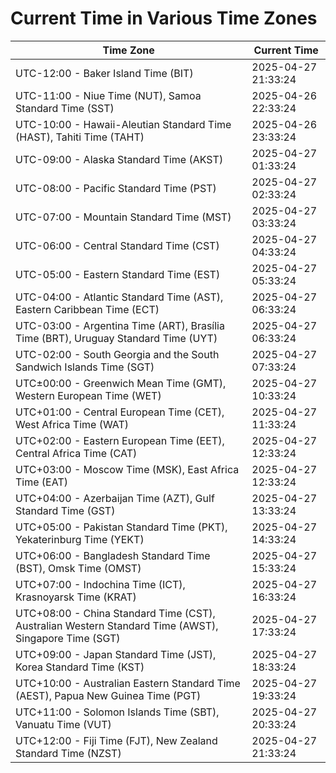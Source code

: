 # Current Time in Various Time Zones

| Time Zone | Current Time |
|-----------|--------------|
| UTC-12:00 - Baker Island Time (BIT) | 2025-04-27 21:33:24 |
| UTC-11:00 - Niue Time (NUT), Samoa Standard Time (SST) | 2025-04-26 22:33:24 |
| UTC-10:00 - Hawaii-Aleutian Standard Time (HAST), Tahiti Time (TAHT) | 2025-04-26 23:33:24 |
| UTC-09:00 - Alaska Standard Time (AKST) | 2025-04-27 01:33:24 |
| UTC-08:00 - Pacific Standard Time (PST) | 2025-04-27 02:33:24 |
| UTC-07:00 - Mountain Standard Time (MST) | 2025-04-27 03:33:24 |
| UTC-06:00 - Central Standard Time (CST) | 2025-04-27 04:33:24 |
| UTC-05:00 - Eastern Standard Time (EST) | 2025-04-27 05:33:24 |
| UTC-04:00 - Atlantic Standard Time (AST), Eastern Caribbean Time (ECT) | 2025-04-27 06:33:24 |
| UTC-03:00 - Argentina Time (ART), Brasília Time (BRT), Uruguay Standard Time (UYT) | 2025-04-27 06:33:24 |
| UTC-02:00 - South Georgia and the South Sandwich Islands Time (SGT) | 2025-04-27 07:33:24 |
| UTC±00:00 - Greenwich Mean Time (GMT), Western European Time (WET) | 2025-04-27 10:33:24 |
| UTC+01:00 - Central European Time (CET), West Africa Time (WAT) | 2025-04-27 11:33:24 |
| UTC+02:00 - Eastern European Time (EET), Central Africa Time (CAT) | 2025-04-27 12:33:24 |
| UTC+03:00 - Moscow Time (MSK), East Africa Time (EAT) | 2025-04-27 12:33:24 |
| UTC+04:00 - Azerbaijan Time (AZT), Gulf Standard Time (GST) | 2025-04-27 13:33:24 |
| UTC+05:00 - Pakistan Standard Time (PKT), Yekaterinburg Time (YEKT) | 2025-04-27 14:33:24 |
| UTC+06:00 - Bangladesh Standard Time (BST), Omsk Time (OMST) | 2025-04-27 15:33:24 |
| UTC+07:00 - Indochina Time (ICT), Krasnoyarsk Time (KRAT) | 2025-04-27 16:33:24 |
| UTC+08:00 - China Standard Time (CST), Australian Western Standard Time (AWST), Singapore Time (SGT) | 2025-04-27 17:33:24 |
| UTC+09:00 - Japan Standard Time (JST), Korea Standard Time (KST) | 2025-04-27 18:33:24 |
| UTC+10:00 - Australian Eastern Standard Time (AEST), Papua New Guinea Time (PGT) | 2025-04-27 19:33:24 |
| UTC+11:00 - Solomon Islands Time (SBT), Vanuatu Time (VUT) | 2025-04-27 20:33:24 |
| UTC+12:00 - Fiji Time (FJT), New Zealand Standard Time (NZST) | 2025-04-27 21:33:24 |
